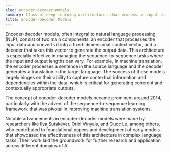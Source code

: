 ```yaml
---
slug: encoder-decoder-models
summary: Class of deep learning architectures that process an input to generate a corresponding output.
title: Encoder-Decoder Models
---
```


Encoder-decoder models, often integral to natural language processing (NLP), consist of two main components: an encoder that processes the input data and converts it into a fixed-dimensional context vector, and a decoder that takes this vector to generate the output data. This architecture is especially effective in managing the sequence-to-sequence tasks where the input and output lengths can vary. For example, in machine translation, the encoder processes a sentence in the source language and the decoder generates a translation in the target language. The success of these models largely hinges on their ability to capture contextual information and dependencies within the data, which is critical for generating coherent and contextually appropriate outputs.

The concept of encoder-decoder models became prominent around 2014, particularly with the advent of the sequence-to-sequence learning framework that was pivotal in improving machine translation systems.

Notable advancements in encoder-decoder models were made by researchers like Ilya Sutskever, Oriol Vinyals, and Quoc Le, among others, who contributed to foundational papers and development of early models that showcased the effectiveness of this architecture in complex language tasks. Their work laid the groundwork for further research and application across different domains of AI.